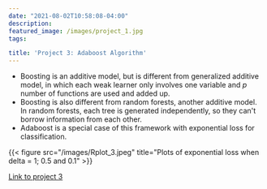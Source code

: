 ```yaml
---
date: "2021-08-02T10:58:08-04:00"
description: 
featured_image: /images/project_1.jpg
tags:

title: 'Project 3: Adaboost Algorithm'
---
```


* Boosting is an additive model, but is different from generalized additive model,
in which each weak learner only involves one variable and *p* number of functions
are used and added up.
* Boosting is also different from random forests, another additive model. In 
random forests, each tree is generated independently, so they can't borrow information
from each other.
* Adaboost is a special case of this framework with exponential loss for classification.


{{< figure src="/images/Rplot_3.jpeg" title="Plots of exponential loss when delta = 1; 0.5 and 0.1" >}}


[Link to project 3](https://rpubs.com/Hounnou/795766)




